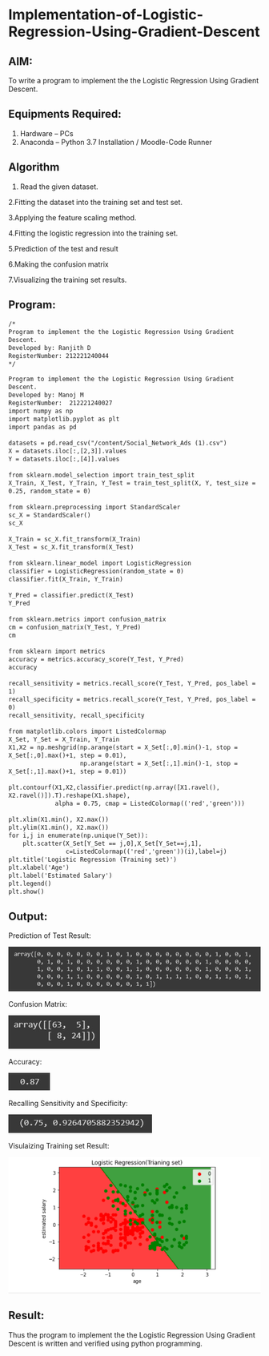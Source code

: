 # Implementation-of-Logistic-Regression-Using-Gradient-Descent

## AIM:
To write a program to implement the the Logistic Regression Using Gradient Descent.

## Equipments Required:
1. Hardware – PCs
2. Anaconda – Python 3.7 Installation / Moodle-Code Runner

## Algorithm
1. Read the given dataset.
   
2.Fitting the dataset into the training set and test set.
   
3.Applying the feature scaling method.
   
4.Fitting the logistic regression into the training set.
   
5.Prediction of the test and result
   
6.Making the confusion matrix
   
7.Visualizing the training set results.

## Program:
```
/*
Program to implement the the Logistic Regression Using Gradient Descent.
Developed by: Ranjith D
RegisterNumber: 212221240044
*/
```
~~~
Program to implement the the Logistic Regression Using Gradient Descent.
Developed by: Manoj M
RegisterNumber:  212221240027
import numpy as np
import matplotlib.pyplot as plt
import pandas as pd

datasets = pd.read_csv("/content/Social_Network_Ads (1).csv")
X = datasets.iloc[:,[2,3]].values
Y = datasets.iloc[:,[4]].values

from sklearn.model_selection import train_test_split
X_Train, X_Test, Y_Train, Y_Test = train_test_split(X, Y, test_size = 0.25, random_state = 0)

from sklearn.preprocessing import StandardScaler
sc_X = StandardScaler()
sc_X

X_Train = sc_X.fit_transform(X_Train)
X_Test = sc_X.fit_transform(X_Test)

from sklearn.linear_model import LogisticRegression
classifier = LogisticRegression(random_state = 0)
classifier.fit(X_Train, Y_Train)

Y_Pred = classifier.predict(X_Test)
Y_Pred

from sklearn.metrics import confusion_matrix
cm = confusion_matrix(Y_Test, Y_Pred)
cm

from sklearn import metrics
accuracy = metrics.accuracy_score(Y_Test, Y_Pred)
accuracy

recall_sensitivity = metrics.recall_score(Y_Test, Y_Pred, pos_label = 1)
recall_specificity = metrics.recall_score(Y_Test, Y_Pred, pos_label = 0)
recall_sensitivity, recall_specificity

from matplotlib.colors import ListedColormap
X_Set, Y_Set = X_Train, Y_Train
X1,X2 = np.meshgrid(np.arange(start = X_Set[:,0].min()-1, stop = X_Set[:,0].max()+1, step = 0.01), 
                    np.arange(start = X_Set[:,1].min()-1, stop = X_Set[:,1].max()+1, step = 0.01))

plt.contourf(X1,X2,classifier.predict(np.array([X1.ravel(),
X2.ravel()]).T).reshape(X1.shape),
             alpha = 0.75, cmap = ListedColormap(('red','green')))

plt.xlim(X1.min(), X2.max())
plt.ylim(X1.min(), X2.max())
for i,j in enumerate(np.unique(Y_Set)):
    plt.scatter(X_Set[Y_Set == j,0],X_Set[Y_Set==j,1],
                c=ListedColormap(('red','green'))(i),label=j)
plt.title('Logistic Regression (Training set)')
plt.xlabel('Age')
plt.label('Estimated Salary')
plt.legend()
plt.show()
~~~
## Output:
Prediction of Test Result:

![decision tree classifier model](https://github.com/RanjithD18/-Implementation-of-Logistic-Regression-Using-Gradient-Descent/blob/main/1.jpg)

Confusion Matrix:

![decision tree classifier model](https://github.com/RanjithD18/-Implementation-of-Logistic-Regression-Using-Gradient-Descent/blob/main/2.jpg)

Accuracy:

![decision tree classifier model](https://github.com/RanjithD18/-Implementation-of-Logistic-Regression-Using-Gradient-Descent/blob/main/3.jpg)

Recalling Sensitivity and Specificity:

![decision tree classifier model](https://github.com/RanjithD18/-Implementation-of-Logistic-Regression-Using-Gradient-Descent/blob/main/4.jpg)

Visulaizing Training set Result:

![decision tree classifier model](https://github.com/RanjithD18/-Implementation-of-Logistic-Regression-Using-Gradient-Descent/blob/main/5.png)

## Result:
Thus the program to implement the the Logistic Regression Using Gradient Descent is written and verified using python programming.

